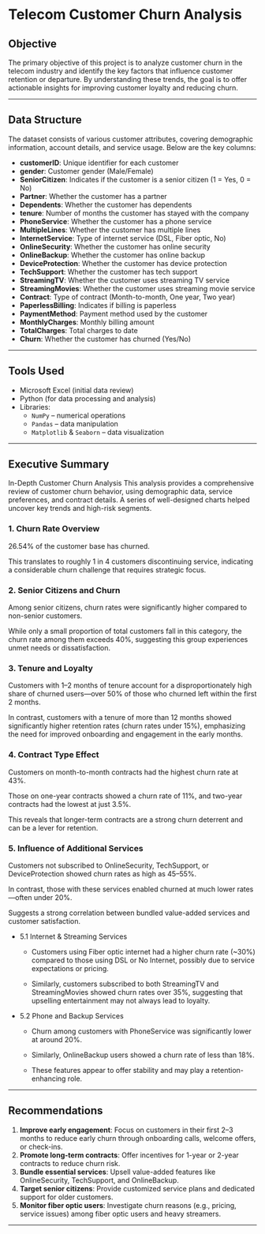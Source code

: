 # Telecom Customer Churn Analysis

## Objective
The primary objective of this project is to analyze customer churn in the telecom industry and identify the key factors that influence customer retention or departure. By understanding these trends, the goal is to offer actionable insights for improving customer loyalty and reducing churn.

---

## Data Structure
The dataset consists of various customer attributes, covering demographic information, account details, and service usage. Below are the key columns:

- **customerID**: Unique identifier for each customer  
- **gender**: Customer gender (Male/Female)  
- **SeniorCitizen**: Indicates if the customer is a senior citizen (1 = Yes, 0 = No)  
- **Partner**: Whether the customer has a partner  
- **Dependents**: Whether the customer has dependents  
- **tenure**: Number of months the customer has stayed with the company  
- **PhoneService**: Whether the customer has a phone service  
- **MultipleLines**: Whether the customer has multiple lines  
- **InternetService**: Type of internet service (DSL, Fiber optic, No)  
- **OnlineSecurity**: Whether the customer has online security  
- **OnlineBackup**: Whether the customer has online backup  
- **DeviceProtection**: Whether the customer has device protection  
- **TechSupport**: Whether the customer has tech support  
- **StreamingTV**: Whether the customer uses streaming TV service  
- **StreamingMovies**: Whether the customer uses streaming movie service  
- **Contract**: Type of contract (Month-to-month, One year, Two year)  
- **PaperlessBilling**: Indicates if billing is paperless  
- **PaymentMethod**: Payment method used by the customer  
- **MonthlyCharges**: Monthly billing amount  
- **TotalCharges**: Total charges to date  
- **Churn**: Whether the customer has churned (Yes/No)  

---

## Tools Used
- Microsoft Excel (initial data review)
- Python (for data processing and analysis)
- Libraries:
  - `NumPy` – numerical operations
  - `Pandas` – data manipulation
  - `Matplotlib` & `Seaborn` – data visualization

---

## Executive Summary

 In-Depth Customer Churn Analysis
This analysis provides a comprehensive review of customer churn behavior, using demographic data, service preferences, and contract details. A series of well-designed charts helped uncover key trends and high-risk segments.

### 1. Churn Rate Overview
26.54% of the customer base has churned.

This translates to roughly 1 in 4 customers discontinuing service, indicating a considerable churn challenge that requires strategic focus.

### 2. Senior Citizens and Churn
Among senior citizens, churn rates were significantly higher compared to non-senior customers.

While only a small proportion of total customers fall in this category, the churn rate among them exceeds 40%, suggesting this group experiences unmet needs or dissatisfaction.

### 3. Tenure and Loyalty
Customers with 1–2 months of tenure account for a disproportionately high share of churned users—over 50% of those who churned left within the first 2 months.

In contrast, customers with a tenure of more than 12 months showed significantly higher retention rates (churn rates under 15%), emphasizing the need for improved onboarding and engagement in the early months.

### 4. Contract Type Effect
Customers on month-to-month contracts had the highest churn rate at 43%.

Those on one-year contracts showed a churn rate of 11%, and two-year contracts had the lowest at just 3.5%.

This reveals that longer-term contracts are a strong churn deterrent and can be a lever for retention.

### 5. Influence of Additional Services
Customers not subscribed to OnlineSecurity, TechSupport, or DeviceProtection showed churn rates as high as 45–55%.

In contrast, those with these services enabled churned at much lower rates—often under 20%.

Suggests a strong correlation between bundled value-added services and customer satisfaction.

- 5.1 Internet & Streaming Services

  * Customers using Fiber optic internet had a higher churn rate (~30%) compared to those using DSL or No Internet, possibly due to service expectations or pricing.

   * Similarly, customers subscribed to both StreamingTV and StreamingMovies showed churn rates over 35%, suggesting that upselling entertainment may not always lead to loyalty.

- 5.2 Phone and Backup Services
   * Churn among customers with PhoneService was significantly lower at around 20%.

   * Similarly, OnlineBackup users showed a churn rate of less than 18%.

   * These features appear to offer stability and may play a retention-enhancing role.

---

## Recommendations

1. **Improve early engagement**: Focus on customers in their first 2–3 months to reduce early churn through onboarding calls, welcome offers, or check-ins.
2. **Promote long-term contracts**: Offer incentives for 1-year or 2-year contracts to reduce churn risk.
3. **Bundle essential services**: Upsell value-added features like OnlineSecurity, TechSupport, and OnlineBackup.
4. **Target senior citizens**: Provide customized service plans and dedicated support for older customers.
5. **Monitor fiber optic users**: Investigate churn reasons (e.g., pricing, service issues) among fiber optic users and heavy streamers.

---

